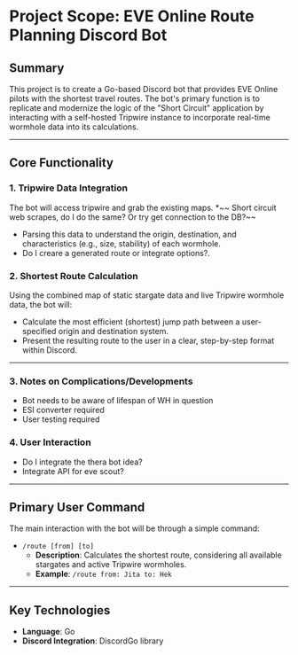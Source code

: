 # Project Scope: EVE Online Route Planning Discord Bot

## Summary

This project is to create a Go-based Discord bot that provides EVE Online pilots with the shortest travel routes. The bot's primary function is to replicate and modernize the logic of the "Short Circuit" application by interacting with a self-hosted Tripwire instance to incorporate real-time wormhole data into its calculations.

***

## Core Functionality

### 1. Tripwire Data Integration

The bot will access tripwire and grab the existing maps.
*~~ Short circuit web scrapes, do I do the same? Or try get connection to the DB?~~
* Parsing this data to understand the origin, destination, and characteristics (e.g., size, stability) of each wormhole.
* Do I creare a generated route or integrate options?.

### 2. Shortest Route Calculation

Using the combined map of static stargate data and live Tripwire wormhole data, the bot will:
* Calculate the most efficient (shortest) jump path between a user-specified origin and destination system.
* Present the resulting route to the user in a clear, step-by-step format within Discord.

***

### 3. Notes on Complications/Developments
* Bot needs to be aware of lifespan of WH in question
* ESI converter required
* User testing required

### 4. User Interaction

* Do I integrate the thera bot idea?
* Integrate API for eve scout?

***


## Primary User Command

The main interaction with the bot will be through a simple command:

* `/route [from] [to]`
    * **Description**: Calculates the shortest route, considering all available stargates and active Tripwire wormholes.
    * **Example**: `/route from: Jita to: Hek`

***

## Key Technologies

* **Language**: Go
* **Discord Integration**: DiscordGo library
